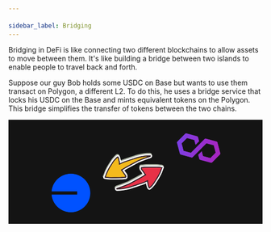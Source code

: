 ```yaml
---

sidebar_label: Bridging
---
```


Bridging in DeFi is like connecting two different blockchains to allow assets to move between them. It's like building a bridge between two islands to enable people to travel back and forth.
<br/>

Suppose our guy Bob holds some USDC on Base but wants to use them transact on Polygon, a different L2. To do this, he uses a bridge service that locks his USDC on the Base and mints equivalent tokens on the Polygon. This bridge simplifies the transfer of tokens between the two chains.

![bridge](../../static/img/bridge.png)

